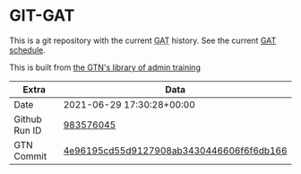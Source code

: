 # GIT-GAT

This is a git repository with the current <abbr title="Galaxy Admin Training">GAT</abbr> history. See the current [GAT schedule](https://gxy.io/gat).

This is built from [the GTN's library of admin training](https://training.galaxyproject.org/training-material/topics/admin/)

Extra | Data
--- | ---
Date | 2021-06-29 17:30:28+00:00
Github Run ID | [983576045](https://github.com/galaxyproject/training-material/actions/runs/983576045)
GTN Commit | [4e96195cd55d9127908ab3430446606f6f6db166](https://github.com/galaxyproject/training-material/tree/4e96195cd55d9127908ab3430446606f6f6db166)
